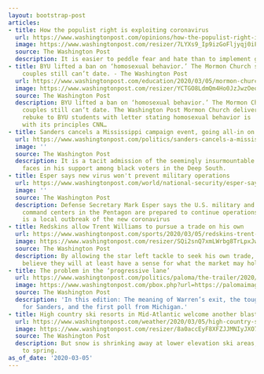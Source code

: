 ```yaml
---
layout: bootstrap-post
articles:
- title: How the populist right is exploiting coronavirus
  url: https://www.washingtonpost.com/opinions/how-the-populist-right-is-exploiting-coronavirus/2020/03/05/e9e35082-5f1e-11ea-b014-4fafa866bb81_story.html
  image: https://www.washingtonpost.com/resizer/7LYXs9_Ip9izGoFljyqj0iFWVf0=/1440x0/smart/arc-anglerfish-washpost-prod-washpost.s3.amazonaws.com/public/TED5DYS7FUI6VMAUJ6X2QZV3QE.jpg
  source: The Washington Post
  description: It is easier to peddle fear and hate than to implement global solutions.
- title: BYU lifted a ban on ‘homosexual behavior.’ The Mormon Church says same-sex
    couples still can’t date. - The Washington Post
  url: https://www.washingtonpost.com/education/2020/03/05/mormon-church-says-no-same-sex-dating-at-byu/
  image: https://www.washingtonpost.com/resizer/YCTGO8LdmQm4Ho0JzJwzOeoofyo=/1440x0/smart/arc-anglerfish-washpost-prod-washpost.s3.amazonaws.com/public/LHJOLWC6PII6VLCQDBYB4FHANU.jpg
  source: The Washington Post
  description: BYU lifted a ban on ‘homosexual behavior.’ The Mormon Church says same-sex
    couples still can’t date. The Washington Post Mormon Church delivers stinging
    rebuke to BYU students with letter stating homosexual behavior is 'not compatible'
    with its principles CNN…
- title: Sanders cancels a Mississippi campaign event, going all-in on Michigan instead
  url: https://www.washingtonpost.com/politics/sanders-cancels-a-mississippi-campaign-event-going-all-in-on-michigan-instead/2020/03/05/b37c1116-5f12-11ea-9055-5fa12981bbbf_story.html
  image: ''
  source: The Washington Post
  description: It is a tacit admission of the seemingly insurmountable deficit he
    faces in his support among black voters in the Deep South.
- title: Esper says new virus won't prevent military operations
  url: https://www.washingtonpost.com/world/national-security/esper-says-new-virus-wont-prevent-military-operations/2020/03/05/2ce260ea-5f37-11ea-ac50-18701e14e06d_story.html
  image: ''
  source: The Washington Post
  description: Defense Secretary Mark Esper says the U.S. military and its warfighting
    command centers in the Pentagon are prepared to continue operations even if there
    is a local outbreak of the new coronavirus
- title: Redskins allow Trent Williams to pursue a trade on his own
  url: https://www.washingtonpost.com/sports/2020/03/05/redskins-trent-williams-seek-trade/
  image: https://www.washingtonpost.com/resizer/SQi2snQ7xmLWrbg8TrLpxJwnaM4=/1440x0/smart/arc-anglerfish-washpost-prod-washpost.s3.amazonaws.com/public/M76ZNNCXKII6VGZV3322AJ6UOA.jpg
  source: The Washington Post
  description: By allowing the star left tackle to seek his own trade, the Redskins
    believe they will at least have a sense for what the market may hold.
- title: The problem in the ‘progressive lane’
  url: https://www.washingtonpost.com/politics/paloma/the-trailer/2020/03/05/the-trailer-the-problem-in-the-progressive-lane/5e611e98602ff10d49ac3bf5/
  image: https://www.washingtonpost.com/pbox.php?url=https://palomaimages.washingtonpost.com/pr2/934767c803b7df28ef7110671d4bb536-IXWZXB4SF5CSNNGIBIPYZ5XXFQ-680-383-70-8&w=1484&op=resize&opt=1&filter=antialias&t=20170517
  source: The Washington Post
  description: 'In this edition: The meaning of Warren’s exit, the tough March math
    for Sanders, and the first poll from Michigan.'
- title: High country ski resorts in Mid-Atlantic welcome another blast of snow
  url: https://www.washingtonpost.com/weather/2020/03/05/high-country-ski-resorts-mid-atlantic-welcome-another-blast-snow/
  image: https://www.washingtonpost.com/resizer/8a0accEyF8XFZJJMNIyJXO7yQN0=/1484x0/arc-anglerfish-washpost-prod-washpost.s3.amazonaws.com/public/KS43XWCPVBCSRMQFLIHVJMVM6E.png
  source: The Washington Post
  description: But snow is shrinking away at lower elevation ski areas, soon to succomb
    to spring.
as_of_date: '2020-03-05'
---
```


